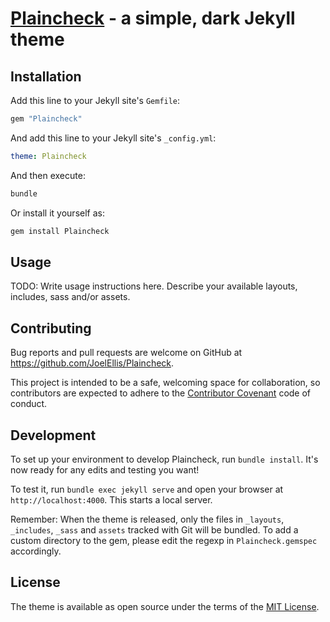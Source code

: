 # [Plaincheck](https://github.com/JoelEllis/Plaincheck) - a simple, dark Jekyll theme

## Installation

Add this line to your Jekyll site's `Gemfile`:

```ruby
gem "Plaincheck"
```

And add this line to your Jekyll site's `_config.yml`:

```yaml
theme: Plaincheck
```

And then execute:

```sh
bundle
```

Or install it yourself as:

```sh
gem install Plaincheck
```

## Usage

TODO: Write usage instructions here. Describe your available layouts, includes, sass and/or assets.

## Contributing

Bug reports and pull requests are welcome on GitHub at <https://github.com/JoelEllis/Plaincheck>.

This project is intended to be a safe, welcoming space for collaboration, so contributors are expected to adhere to the [Contributor Covenant](http://contributor-covenant.org) code of conduct.

## Development

To set up your environment to develop Plaincheck, run `bundle install`. It's now ready for any edits and testing you want!

To test it, run `bundle exec jekyll serve` and open your browser at `http://localhost:4000`. This starts a local server.

Remember: When the theme is released, only the files in `_layouts`, `_includes`, `_sass` and `assets` tracked with Git will be bundled.
To add a custom directory to the gem, please edit the regexp in `Plaincheck.gemspec` accordingly.

## License

The theme is available as open source under the terms of the [MIT License](https://opensource.org/licenses/MIT).
